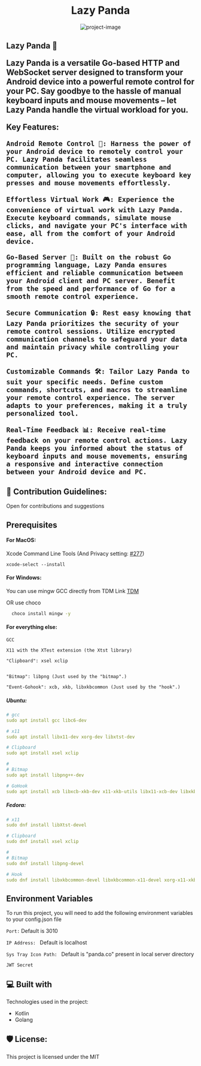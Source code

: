 <h1 align="center" id="title">Lazy Panda</h1>

<p align="center"><img src="https://socialify.git.ci/shivarchit/lazy-panda/image?description=1&amp;descriptionEditable=Lazy%20Panda&amp;font=Raleway&amp;forks=1&amp;issues=1&amp;language=1&amp;name=1&amp;owner=1&amp;pattern=Charlie%20Brown&amp;pulls=1&amp;stargazers=1&amp;theme=Dark" alt="project-image"></p>

<h2>
Lazy Panda 🐼

Lazy Panda is a versatile Go-based HTTP and WebSocket server designed to transform your Android device into a powerful remote control for your PC. Say goodbye to the hassle of manual keyboard inputs and mouse movements – let Lazy Panda handle the virtual workload for you.

Key Features:

    Android Remote Control 📱: Harness the power of your Android device to remotely control your PC. Lazy Panda facilitates seamless communication between your smartphone and computer, allowing you to execute keyboard key presses and mouse movements effortlessly.

    Effortless Virtual Work 🎮: Experience the convenience of virtual work with Lazy Panda. Execute keyboard commands, simulate mouse clicks, and navigate your PC's interface with ease, all from the comfort of your Android device.

    Go-Based Server 💼: Built on the robust Go programming language, Lazy Panda ensures efficient and reliable communication between your Android client and PC server. Benefit from the speed and performance of Go for a smooth remote control experience.

    Secure Communication 🔒: Rest easy knowing that Lazy Panda prioritizes the security of your remote control sessions. Utilize encrypted communication channels to safeguard your data and maintain privacy while controlling your PC.

    Customizable Commands 🛠️: Tailor Lazy Panda to suit your specific needs. Define custom commands, shortcuts, and macros to streamline your remote control experience. The server adapts to your preferences, making it a truly personalized tool.

    Real-Time Feedback 📊: Receive real-time feedback on your remote control actions. Lazy Panda keeps you informed about the status of keyboard inputs and mouse movements, ensuring a responsive and interactive connection between your Android device and PC.
</h2>


<h2>🍰 Contribution Guidelines:</h2>

Open for contributions and suggestions

## Prerequisites

#### For MacOS:

Xcode Command Line Tools (And Privacy setting: [#277](https://github.com/go-vgo/robotgo/issues/277))

```
xcode-select --install
```

#### For Windows:

You can use mingw GCC directly from TDM Link
[TDM](https://jmeubank.github.io/tdm-gcc/img/dragon_logo1.gif)

OR use choco
```bash
  choco install mingw -y  
```

#### For everything else:

```
GCC

X11 with the XTest extension (the Xtst library)

"Clipboard": xsel xclip


"Bitmap": libpng (Just used by the "bitmap".)

"Event-Gohook": xcb, xkb, libxkbcommon (Just used by the "hook".)

```

##### Ubuntu:

```yml
# gcc
sudo apt install gcc libc6-dev

# x11
sudo apt install libx11-dev xorg-dev libxtst-dev

# Clipboard
sudo apt install xsel xclip

#
# Bitmap
sudo apt install libpng++-dev

# GoHook
sudo apt install xcb libxcb-xkb-dev x11-xkb-utils libx11-xcb-dev libxkbcommon-x11-dev libxkbcommon-dev

```

##### Fedora:

```yml
# x11
sudo dnf install libXtst-devel

# Clipboard
sudo dnf install xsel xclip

#
# Bitmap
sudo dnf install libpng-devel

# Hook
sudo dnf install libxkbcommon-devel libxkbcommon-x11-devel xorg-x11-xkb-utils-devel

```

    

##  Environment Variables

To run this project, you will need to add the following environment variables to your config.json file

`Port:` Default is 3010

`IP Address: ` Default is localhost

`Sys Tray Icon Path: ` Default is "panda.co" present in local server directory

`JWT Secret` 


  
<h2>💻 Built with</h2>

Technologies used in the project:

*   Kotlin
*   Golang

<h2>🛡️ License:</h2>

This project is licensed under the MIT
